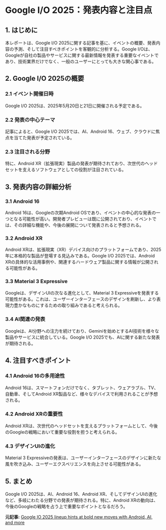 # Google I/O 2025：発表内容と注目点

## 1. はじめに

本レポートは、Google I/O 2025に関する記事を基に、イベントの概要、発表内容の予測、そして注目すべきポイントを客観的に分析する。Google I/Oは、Googleが自社の製品やサービスに関する最新情報を発表する重要なイベントであり、技術業界だけでなく、一般のユーザーにとっても大きな関心事である。

## 2. Google I/O 2025の概要

### 2.1 イベント開催日時

Google I/O 2025は、2025年5月20日と21日に開催される予定である。

### 2.2 発表の中心テーマ

記事によると、Google I/O 2025では、AI、Android 16、ウェブ、クラウドに焦点を当てた発表が予定されている。

### 2.3 注目される分野

特に、Android XR（拡張現実）製品の発表が期待されており、次世代のヘッドセットを支えるソフトウェアとしての役割が注目されている。

## 3. 発表内容の詳細分析

### 3.1 Android 16

Android 16は、Googleの次期Android OSであり、イベントの中心的な発表の一つとなる可能性が高い。開発者プレビューは既に公開されており、イベントでは、その詳細な機能や、今後の展開について発表されると予想される。

### 3.2 Android XR

Android XRは、拡張現実（XR）デバイス向けのプラットフォームであり、2025年に本格的な製品が登場する見込みである。Google I/O 2025では、Android XRの具体的な活用事例や、関連するハードウェア製品に関する情報が公開される可能性がある。

### 3.3 Material 3 Expressive

Googleは、デザインUIの次なる進化として、Material 3 Expressiveを発表する可能性がある。これは、ユーザーインターフェースのデザインを刷新し、より表現力豊かなものにするための取り組みであると考えられる。

### 3.4 AI関連の発表

Googleは、AI分野への注力を続けており、Geminiを始めとするAI技術を様々な製品やサービスに統合している。Google I/O 2025でも、AIに関する新たな発表が期待される。

## 4. 注目すべきポイント

### 4.1 Android 16の多用途性

Android 16は、スマートフォンだけでなく、タブレット、ウェアラブル、TV、自動車、そしてAndroid XR製品など、様々なデバイスで利用されることが予想される。

### 4.2 Android XRの重要性

Android XRは、次世代のヘッドセットを支えるプラットフォームとして、今後のGoogleの戦略において重要な役割を担うと考えられる。

### 4.3 デザインUIの進化

Material 3 Expressiveの発表は、ユーザーインターフェースのデザインに新たな風を吹き込み、ユーザーエクスペリエンスを向上させる可能性がある。

## 5. まとめ

Google I/O 2025は、AI、Android 16、Android XR、そしてデザインUIの進化など、多岐にわたる分野での発表が期待される。特に、Android XRの動向は、今後のGoogleの戦略を占う上で重要なポイントとなるだろう。



**元記事:** [Google IO 2025 lineup hints at bold new moves with Android, AI, and more](https://www.androidpolice.com/google-io-2025-schedule/)